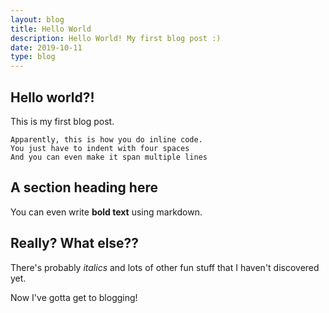 ```yaml
---
layout: blog
title: Hello World
description: Hello World! My first blog post :)
date: 2019-10-11
type: blog
---
```


## Hello world?!

This is my first blog post.

    Apparently, this is how you do inline code.
    You just have to indent with four spaces
    And you can even make it span multiple lines

## A section heading here

You can even write **bold text** using markdown.

## Really? What else??

There's probably *italics* and lots of other fun stuff that I haven't discovered yet.

Now I've gotta get to blogging!